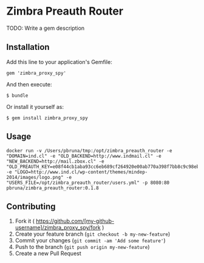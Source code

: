 # Zimbra Preauth Router

TODO: Write a gem description

## Installation

Add this line to your application's Gemfile:

    gem 'zimbra_proxy_spy'

And then execute:

    $ bundle

Or install it yourself as:

    $ gem install zimbra_proxy_spy

## Usage

```
docker run -v /Users/pbruna/tmp:/opt/zimbra_preauth_router -e "DOMAIN=ind.cl" -e "OLD_BACKEND=http://www.indmail.cl" -e "NEW_BACKEND=http://mail.zbox.cl" -e "OLD_PREAUTH_KEY=e08f44cb1aba93cc6eb689cf264920e00ab770a398f7bb8c9c98ebeeeba8577c" -e "LOGO=http://www.ind.cl/wp-content/themes/mindep-2014/images/logo.png" -e "USERS_FILE=/opt/zimbra_preauth_router/users.yml" -p 8080:80 pbruna/zimbra_preauth_router:0.1.8
```
## Contributing

1. Fork it ( https://github.com/[my-github-username]/zimbra_proxy_spy/fork )
2. Create your feature branch (`git checkout -b my-new-feature`)
3. Commit your changes (`git commit -am 'Add some feature'`)
4. Push to the branch (`git push origin my-new-feature`)
5. Create a new Pull Request